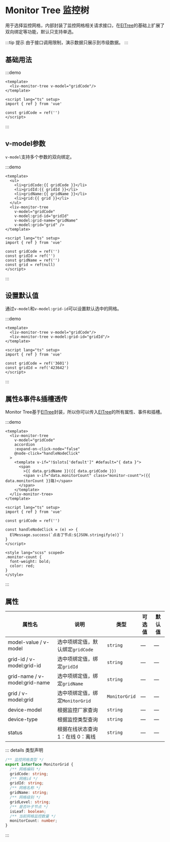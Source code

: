 # Monitor Tree 监控树

用于选择监控网格，内部封装了监控网格相关请求接口，在[ElTree](https://element-plus.org/zh-CN/component/tree.html#属性)的基础上扩展了双向绑定等功能，默认只支持单选。

:::tip 提示
由于接口调用限制，演示数据只展示到市级数据。
:::

## 基础用法

:::demo
```vue
<template>
  <liv-monitor-tree v-model="gridCode"/>
</template>

<script lang="ts" setup>
import { ref } from 'vue'

const gridCode = ref('')
</script>
```
:::

## v-model参数

`v-model`支持多个参数的双向绑定。

:::demo
```vue
<template>
  <ul>
    <li>gridCode:{{ gridCode }}</li>
    <li>gridId:{{ gridId }}</li>
    <li>gridName:{{ gridName }}</li>
    <li>grid:{{ grid }}</li>
  </ul>
  <liv-monitor-tree
    v-model="gridCode"
    v-model:grid-id="gridId"
    v-model:grid-name="gridName"
    v-model:grid="grid" />
</template>

<script lang="ts" setup>
import { ref } from 'vue'

const gridCode = ref('')
const gridId = ref('')
const gridName = ref('')
const grid = ref(null)
</script>
```
:::

## 设置默认值

通过`v-model`和`v-model:grid-id`可以设置默认选中的网格。

:::demo
```vue
<template>
  <liv-monitor-tree v-model="gridCode"/>
  <liv-monitor-tree v-model:grid-id="gridId"/>
</template>

<script lang="ts" setup>
import { ref } from 'vue'

const gridCode = ref('3601')
const gridId = ref('423642')
</script>
```
:::

## 属性&事件&插槽透传

Monitor Tree基于[ElTree](https://element-plus.org/zh-CN/component/tree.html#属性)封装，所以你可以传入[ElTree](https://element-plus.org/zh-CN/component/tree.html#属性)的所有属性、事件和插槽。

:::demo
```vue
<template>
  <liv-monitor-tree
    v-model="gridCode"
    accordion
    :expand-on-click-node="false"
    @node-click="handleNodeClick"
  >
    <template v-if="!$slots['default']" #default="{ data }">
      <span
        >{{ data.gridName }}({{ data.gridCode }})
        <span v-if="data.monitorCount" class="monitor-count">({{ data.monitorCount }}路)</span>
      </span>
    </template>
  </liv-monitor-tree>
</template>

<script lang="ts" setup>
import { ref } from 'vue'

const gridCode = ref('')

const handleNodeClick = (e) => {
  ElMessage.success(`点击了节点:${JSON.stringify(e)}`)
}
</script>

<style lang="scss" scoped>
.monitor-count {
  font-weight: bold;
  color: red;
}
</style>

```
:::

## 属性

| 属性名 | 说明 | 类型 | 可选值 | 默认值 |
| ------ | ------ | ------ | ------ | ------ |
| model-value / v-model | 选中项绑定值，默认绑定`gridCode` | `string` | — | — |
| grid-id / v-model:grid-id | 选中项绑定值，绑定`gridId` | `string` | — | — |
| grid-name / v-model:grid-name | 选中项绑定值，绑定`gridName` | `string` | — | — |
| grid / v-model:grid | 选中项绑定值，绑定`MonitorGrid` | `MonitorGrid` | — | — |
| device-model | 根据监控厂家查询 | `string` | — |  — |
| device-type | 根据监控类型查询 | `string` | — | — |
| status | 根据在线状态查询 1：在线 0：离线 | `string` | — | — |

::: details 类型声明
```ts
/** 监控网格类型 */
export interface MonitorGrid {
  /** 网格编码 */
  gridCode: string;
  /** 网格id */
  gridId: string;
  /** 网格名称 */
  gridName: string;
  /** 网格级别 */
  gridLevel: string;
  /** 是否叶子节点 */
  isLeaf: boolean;
  /** 当前网格监控数量 */
  monitorCount: number;
}
```
:::